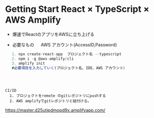 # Getting Start React × TypeScript ×　AWS Amplify

- 爆速でReactのアプリをAWSに立ち上げる

- 必要なもの
　  AWS アカウント(AccessID,Password)
 　 
```React.js
   1. npx create-react-app  プロジェクト名 --typescript
   2. npm i -g @aws-amplify/cli
   3. amplify init 
   #必要項目を入力していく(プロジェクト名、IDE、AWS アカウント）
   
   
   
```

```
CI/ID
  1. プロジェクトをremote のgitレポジトリにpushする
  2. AWS amplifyでgitレポジトリと紐付ける。

```

https://master.d25utjpdmopd9x.amplifyapp.com/
